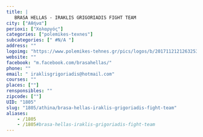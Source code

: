 ```yaml
---
title: |
   BRASA HELLAS - IRAKLIS GRIGORIADIS FIGHT TEAM
city: ["Αθήνα"]
perioxi: ["Χολαργός"]
categories: ["polemikes-texnes"]
subcategories: [" #N/A "]
address: ""
logoimg: "https://www.polemikes-tehnes.gr/pics/logos/b/20171121212632531.jpg"
website: ""
facebook: "m.facebook.com/brasahellas/"
phone: ""
email: " iraklisgrigoriadis@hotmail.com"
courses: ""
places: [""]
rensponsibles: ""
zipcode: [""]
UID: "1805"
slug: "1805/athina/brasa-hellas-iraklis-grigoriadis-fight-team"
aliases:
    - /1805
    - /1805#brasa-hellas-iraklis-grigoriadis-fight-team
---
```


